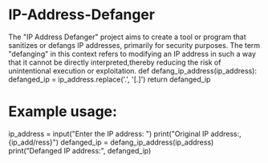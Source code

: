 # IP-Address-Defanger
The "IP Address Defanger" project aims to create a tool or program that sanitizes or defangs IP addresses, primarily for security purposes. The term "defanging" in this context refers to modifying an IP address in such a way that it cannot be directly interpreted,thereby reducing the risk of unintentional execution or exploitation.
def defang_ip_address(ip_address):
    defanged_ip = ip_address.replace('.', '[.]')
    return defanged_ip

# Example usage:
ip_address = input("Enter the IP address: ")
print("Original IP address:,{ip_add/ress}")
defanged_ip = defang_ip_address(ip_address)
print("Defanged IP address:", defanged_ip)


